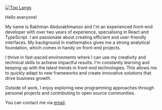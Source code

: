 <!-- ![GitHub stats](https://github-readme-stats.vercel.app/api?username=madliani&show_icons=true&theme=react&bg_color=22272E&count_private=true) -->
[![Top Langs](https://github-readme-stats.vercel.app/api/top-langs/?username=madliani&layout=compact&theme=react&bg_color=22272E&langs_count=8)](https://github.com/madliani)

Hello everyone!

My name is Rakhman Abdurakhmanov and I'm an experienced front-end developer with over two years of experience, specialising in React and TypeScript. I am passionate about creating efficient and user-friendly interfaces. My background in mathematics gives me a strong analytical foundation, which comes in handy on front-end projects.

I thrive in fast-paced environments where I can use my creativity and technical skills to achieve impactful results. I'm constantly learning and keeping up with the latest trends in front-end technologies. This allows me to quickly adapt to new   frameworks and create innovative solutions that drive business growth.

Outside of work, I enjoy exploring new programming approaches through personal projects and contributing to open source communities.

You can contact me via [email](<mailto:madliani@hotmail.com>).
